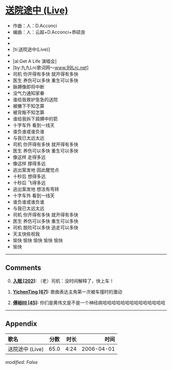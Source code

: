 # [送院途中 (Live)](https://music.163.com/song?id=65885)

* 作曲：人：D.Acconci
* 编曲：人：云超+D.Acconci+恭硕良
*
*
* [ti:送院途中(Live)]
* 
* [al:Get A Life 演唱会]
* [by:九九Lrc歌词网～www.99Lrc.net]
* 司机 你开得有多快 就开得有多快
* 医生 养伤可以多快 重生可以多快
* 脉膊像即将中断
* 没气力通知家眷
* 谁给我救护急急的送院
* 被撇下不知怎算
* 被背叛不知怎算
* 谁给我拆下肩膊中的箭
* 十字车外 看到一线天
* 谁负谁或谁负谁
* 与我已太远太远
* 司机 你开得有多快 就开得有多快
* 医生 养伤可以多快 重生可以多快
* 像这样 走得多远
* 像这样 撑得多远
* 逃出案发地 因此醒觉点
* 十秒后 想得多远
* 十秒后 飞得多远
* 逃出案发地 想法有弯转
* 十字车外 看到一线天
* 谁负谁或谁负谁
* 与我已太远太远
* 司机 你开得有多快 就开得有多快
* 医生 养伤可以多快 重生可以多快
* 司机 脱险可以多快 逃走可以多快
* 天主快些祝我
* 愉快 愉快 愉快 愉快 愉快
* 愉快


---

## Comments
0. **[入眠 \[202\]](https://music.163.com/#/user/home?id=58434723):** （老）司机：没时间解释了，快上车！

1. **[YichenTing \[67\]](https://music.163.com/#/user/home?id=329506376):** 歌曲表达主角第一次被车撞时的激动

2. **[傅裕llll \[45\]](https://music.163.com/#/user/home?id=118199478):** 你们是黄伟文是不是一个神经病哈哈哈哈哈哈哈哈哈哈哈哈哈哈



---

## Appendix

|歌名|分数|时长|时间|
|:---|:---:|---:|---:|
|送院途中 (Live)|65.0|4:24|2006-04-01

*modified: False*